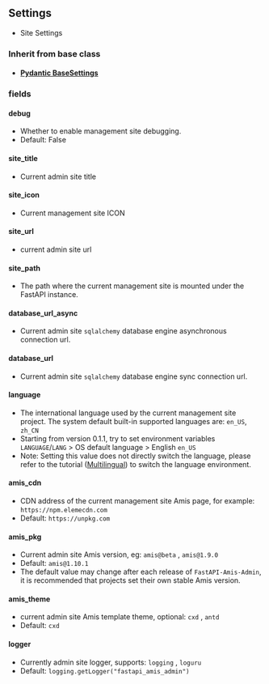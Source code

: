 ## Settings

- Site Settings

### Inherit from base class

- #### [Pydantic BaseSettings](https://pydantic-docs.helpmanual.io/usage/settings/)

### fields

#### debug

- Whether to enable management site debugging.
- Default: False

#### site_title

- Current admin site title

#### site_icon

- Current management site ICON

#### site_url

- current admin site url

#### site_path

- The path where the current management site is mounted under the FastAPI instance.

#### database_url_async

- Current admin site `sqlalchemy` database engine asynchronous connection url.

#### database_url

- Current admin site `sqlalchemy` database engine sync connection url.

#### language

- The international language used by the current management site project. The system default built-in supported languages ​​are: `en_US`, `zh_CN`
- Starting from version 0.1.1, try to set environment variables `LANGUAGE`/`LANG` > OS default language > English `en_US`
- Note: Setting this value does not directly switch the language, please refer to the tutorial ([Multilingual](/tutorials/basic/i18n/)) to switch the language environment.

#### amis_cdn

- CDN address of the current management site Amis page, for example: `https://npm.elemecdn.com`
- Default: `https://unpkg.com`

#### amis_pkg

- Current admin site Amis version, eg: `amis@beta` , `amis@1.9.0`
- Default: `amis@1.10.1`
- The default value may change after each release of `FastAPI-Amis-Admin`, it is recommended that projects set their own stable Amis version.

#### amis_theme

- current admin site Amis template theme, optional: `cxd` , `antd`
- Default: `cxd`

#### logger

- Currently admin site logger, supports: `logging` , `loguru`
- Default: `logging.getLogger("fastapi_amis_admin")`